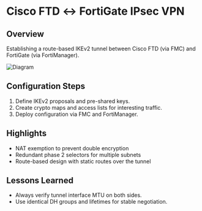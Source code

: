 # Cisco FTD ↔ FortiGate IPsec VPN

## Overview
Establishing a route-based IKEv2 tunnel between Cisco FTD (via FMC) and FortiGate (via FortiManager).

![Diagram](../assets/images/ftd-fgt-diagram.png)

## Configuration Steps
1. Define IKEv2 proposals and pre-shared keys.  
2. Create crypto maps and access lists for interesting traffic.  
3. Deploy configuration via FMC and FortiManager.  

## Highlights
- NAT exemption to prevent double encryption  
- Redundant phase 2 selectors for multiple subnets  
- Route-based design with static routes over the tunnel  

## Lessons Learned
- Always verify tunnel interface MTU on both sides.  
- Use identical DH groups and lifetimes for stable negotiation.
